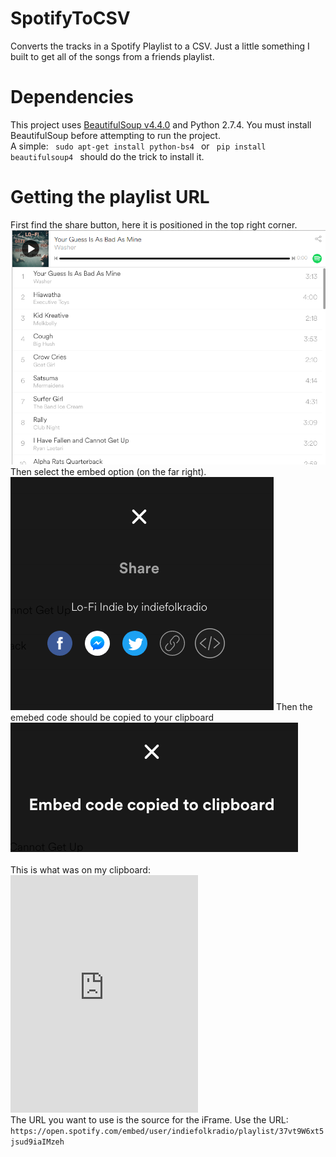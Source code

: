 # SpotifyToCSV
Converts the tracks in a Spotify Playlist to a CSV.
Just a little something I built to get all of the songs from a friends playlist.

<h1> Dependencies </h1>

This project uses <a href="https://www.crummy.com/software/BeautifulSoup/bs4/doc/"> BeautifulSoup v4.4.0</a> and Python 2.7.4. You must install BeautifulSoup before attempting to run the project. <br>
A simple:
<code>
sudo apt-get install python-bs4
</code>
or
<code>
pip install beautifulsoup4
</code>
should do the trick to install it.


<h1> Getting the playlist URL </h1>
First find the share button, here it is positioned in the top right corner.
<img src="https://github.com/ethanburrell/SpotifyToCSV/blob/master/Screenshots/SharePlaylist.png?raw=true" />
Then select the embed option (on the far right).
<img src="https://github.com/ethanburrell/SpotifyToCSV/blob/master/Screenshots/EmbedPlaylist.png?raw=true" />
Then the emebed code should be copied to your clipboard
<img src="https://raw.githubusercontent.com/ethanburrell/SpotifyToCSV/master/Screenshots/CopiedToClipboard.png" />
<br><br>
This is what was on my clipboard:
<code>
<iframe src="https://open.spotify.com/embed/user/indiefolkradio/playlist/37vt9W6xt5jsud9iaIMzeh"
              width="300" height="380" frameborder="0" allowtransparency="true"></iframe>
</code>
The URL you want to use is the source for the iFrame. Use the URL:
<code>
https://open.spotify.com/embed/user/indiefolkradio/playlist/37vt9W6xt5jsud9iaIMzeh
</code>
